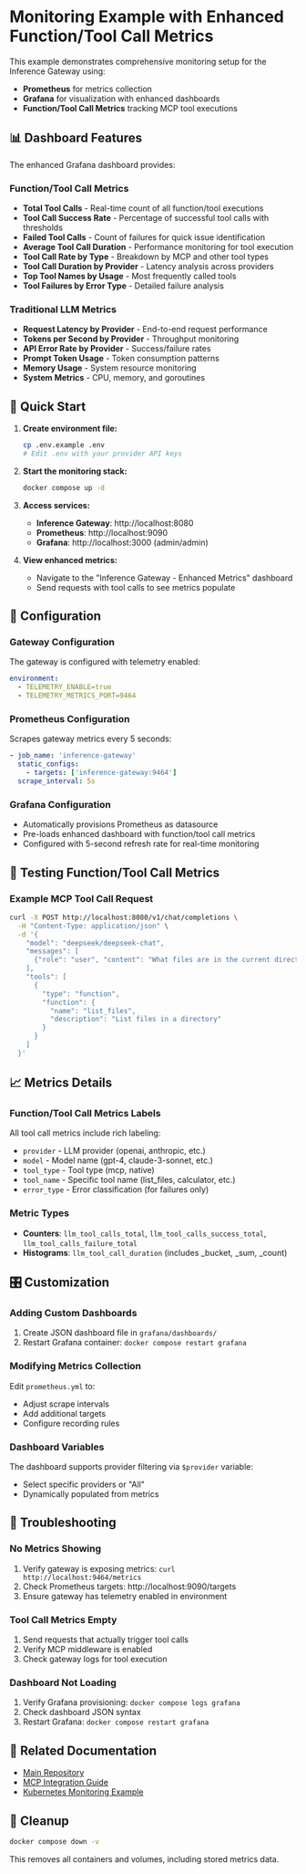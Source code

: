 # Monitoring Example with Enhanced Function/Tool Call Metrics

This example demonstrates comprehensive monitoring setup for the Inference Gateway using:

- **Prometheus** for metrics collection
- **Grafana** for visualization with enhanced dashboards
- **Function/Tool Call Metrics** tracking MCP tool executions

## 📊 Dashboard Features

The enhanced Grafana dashboard provides:

### Function/Tool Call Metrics

- **Total Tool Calls** - Real-time count of all function/tool executions
- **Tool Call Success Rate** - Percentage of successful tool calls with thresholds
- **Failed Tool Calls** - Count of failures for quick issue identification
- **Average Tool Call Duration** - Performance monitoring for tool execution
- **Tool Call Rate by Type** - Breakdown by MCP and other tool types
- **Tool Call Duration by Provider** - Latency analysis across providers
- **Top Tool Names by Usage** - Most frequently called tools
- **Tool Failures by Error Type** - Detailed failure analysis

### Traditional LLM Metrics

- **Request Latency by Provider** - End-to-end request performance
- **Tokens per Second by Provider** - Throughput monitoring
- **API Error Rate by Provider** - Success/failure rates
- **Prompt Token Usage** - Token consumption patterns
- **Memory Usage** - System resource monitoring
- **System Metrics** - CPU, memory, and goroutines

## 🚀 Quick Start

1. **Create environment file:**

   ```bash
   cp .env.example .env
   # Edit .env with your provider API keys
   ```

2. **Start the monitoring stack:**

   ```bash
   docker compose up -d
   ```

3. **Access services:**
   - **Inference Gateway**: http://localhost:8080
   - **Prometheus**: http://localhost:9090
   - **Grafana**: http://localhost:3000 (admin/admin)

4. **View enhanced metrics:**
   - Navigate to the "Inference Gateway - Enhanced Metrics" dashboard
   - Send requests with tool calls to see metrics populate

## 🔧 Configuration

### Gateway Configuration

The gateway is configured with telemetry enabled:

```yaml
environment:
  - TELEMETRY_ENABLE=true
  - TELEMETRY_METRICS_PORT=9464
```

### Prometheus Configuration

Scrapes gateway metrics every 5 seconds:

```yaml
- job_name: 'inference-gateway'
  static_configs:
    - targets: ['inference-gateway:9464']
  scrape_interval: 5s
```

### Grafana Configuration

- Automatically provisions Prometheus as datasource
- Pre-loads enhanced dashboard with function/tool call metrics
- Configured with 5-second refresh rate for real-time monitoring

## 🧪 Testing Function/Tool Call Metrics

### Example MCP Tool Call Request

```bash
curl -X POST http://localhost:8080/v1/chat/completions \
  -H "Content-Type: application/json" \
  -d '{
    "model": "deepseek/deepseek-chat",
    "messages": [
      {"role": "user", "content": "What files are in the current directory?"}
    ],
    "tools": [
      {
        "type": "function",
        "function": {
          "name": "list_files",
          "description": "List files in a directory"
        }
      }
    ]
  }'
```

## 📈 Metrics Details

### Function/Tool Call Metrics Labels

All tool call metrics include rich labeling:

- `provider` - LLM provider (openai, anthropic, etc.)
- `model` - Model name (gpt-4, claude-3-sonnet, etc.)
- `tool_type` - Tool type (mcp, native)
- `tool_name` - Specific tool name (list_files, calculator, etc.)
- `error_type` - Error classification (for failures only)

### Metric Types

- **Counters**: `llm_tool_calls_total`, `llm_tool_calls_success_total`, `llm_tool_calls_failure_total`
- **Histograms**: `llm_tool_call_duration` (includes \_bucket, \_sum, \_count)

## 🎛️ Customization

### Adding Custom Dashboards

1. Create JSON dashboard file in `grafana/dashboards/`
2. Restart Grafana container: `docker compose restart grafana`

### Modifying Metrics Collection

Edit `prometheus.yml` to:

- Adjust scrape intervals
- Add additional targets
- Configure recording rules

### Dashboard Variables

The dashboard supports provider filtering via `$provider` variable:

- Select specific providers or "All"
- Dynamically populated from metrics

## 🐛 Troubleshooting

### No Metrics Showing

1. Verify gateway is exposing metrics: `curl http://localhost:9464/metrics`
2. Check Prometheus targets: http://localhost:9090/targets
3. Ensure gateway has telemetry enabled in environment

### Tool Call Metrics Empty

1. Send requests that actually trigger tool calls
2. Verify MCP middleware is enabled
3. Check gateway logs for tool execution

### Dashboard Not Loading

1. Verify Grafana provisioning: `docker compose logs grafana`
2. Check dashboard JSON syntax
3. Restart Grafana: `docker compose restart grafana`

## 🔗 Related Documentation

- [Main Repository](https://github.com/inference-gateway/inference-gateway)
- [MCP Integration Guide](../../mcp/README.md)
- [Kubernetes Monitoring Example](../../kubernetes/monitoring/README.md)

## 🧹 Cleanup

```bash
docker compose down -v
```

This removes all containers and volumes, including stored metrics data.
